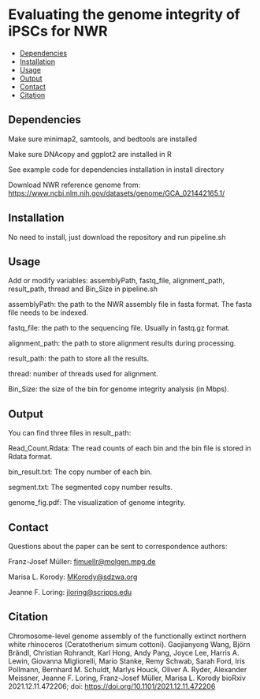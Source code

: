 # Evaluating the genome integrity of iPSCs for NWR

- [Dependencies](#Dependencies)
- [Installation](#Installation)
- [Usage](#Usage)
- [Output](#Output)
- [Contact](#Contact)
- [Citation](#Citation)


## Dependencies

Make sure minimap2, samtools, and bedtools are installed

Make sure DNAcopy and ggplot2 are installed in R

See example code for dependencies installation in install directory

Download NWR reference genome from: https://www.ncbi.nlm.nih.gov/datasets/genome/GCA_021442165.1/


## Installation

No need to install, just download the repository and run pipeline.sh

## Usage
Add or modify variables: assemblyPath, fastq_file, alignment_path, result_path, thread and Bin_Size in pipeline.sh

assemblyPath: the path to the NWR assembly file in fasta format. The fasta file needs to be indexed. 

fastq_file: the path to the sequencing file. Usually in fastq.gz format. 

alignment_path: the path to store alignment results during processing. 

result_path: the path to store all the results.

thread: number of threads used for alignment.

Bin_Size: the size of the bin for genome integrity analysis (in Mbps).


## Output

You can find three files in result_path:

Read_Count.Rdata: The read counts of each bin and the bin file is stored in Rdata format. 

bin_result.txt: The copy number of each bin. 

segment.txt: The segmented copy number results.

genome_fig.pdf: The visualization of genome integrity. 


## Contact

Questions about the paper can be sent to correspondence authors: 

Franz-Josef Müller: fjmuellr@molgen.mpg.de

Marisa L. Korody: MKorody@sdzwa.org

Jeanne F. Loring: jloring@scripps.edu


## Citation

Chromosome-level genome assembly of the functionally extinct northern white rhinoceros (Ceratotherium simum cottoni). Gaojianyong Wang, Björn Brändl, Christian Rohrandt, Karl Hong, Andy Pang, Joyce Lee, Harris A. Lewin, Giovanna Migliorelli, Mario Stanke, Remy Schwab, Sarah Ford, Iris Pollmann, Bernhard M. Schuldt, Marlys Houck, Oliver A. Ryder, Alexander Meissner, Jeanne F. Loring, Franz-Josef Müller, Marisa L. Korody
bioRxiv 2021.12.11.472206; doi: https://doi.org/10.1101/2021.12.11.472206

